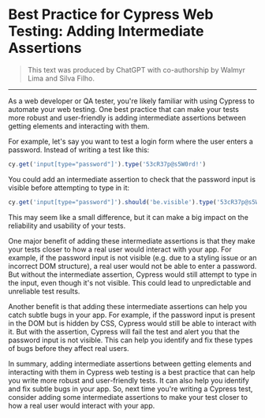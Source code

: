# Best Practice for Cypress Web Testing: Adding Intermediate Assertions

> This text was produced by ChatGPT with co-authorship by Walmyr Lima and Silva Filho.

___

As a web developer or QA tester, you're likely familiar with using Cypress to automate your web testing. One best practice that can make your tests more robust and user-friendly is adding intermediate assertions between getting elements and interacting with them.

For example, let's say you want to test a login form where the user enters a password. Instead of writing a test like this:

```js
cy.get('input[type="password"]').type('53cR37p@s5W0rd!')

```

You could add an intermediate assertion to check that the password input is visible before attempting to type in it:

```js
cy.get('input[type="password"]').should('be.visible').type('53cR37p@s5W0rd!')

```

This may seem like a small difference, but it can make a big impact on the reliability and usability of your tests.

One major benefit of adding these intermediate assertions is that they make your tests closer to how a real user would interact with your app. For example, if the password input is not visible (e.g. due to a styling issue or an incorrect DOM structure), a real user would not be able to enter a password. But without the intermediate assertion, Cypress would still attempt to type in the input, even though it's not visible. This could lead to unpredictable and unreliable test results.

Another benefit is that adding these intermediate assertions can help you catch subtle bugs in your app. For example, if the password input is present in the DOM but is hidden by CSS, Cypress would still be able to interact with it. But with the assertion, Cypress will fail the test and alert you that the password input is not visible. This can help you identify and fix these types of bugs before they affect real users.

In summary, adding intermediate assertions between getting elements and interacting with them in Cypress web testing is a best practice that can help you write more robust and user-friendly tests. It can also help you identify and fix subtle bugs in your app. So, next time you're writing a Cypress test, consider adding some intermediate assertions to make your test closer to how a real user would interact with your app.
